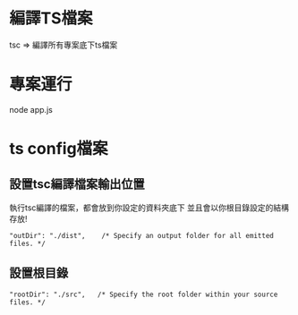 # 編譯TS檔案
tsc => 編譯所有專案底下ts檔案

# 專案運行
node app.js

# ts config檔案
## 設置tsc編譯檔案輸出位置
執行tsc編譯的檔案，都會放到你設定的資料夾底下
並且會以你根目錄設定的結構存放!
```
"outDir": "./dist",    /* Specify an output folder for all emitted files. */
```
## 設置根目錄
```
"rootDir": "./src",   /* Specify the root folder within your source files. */
```